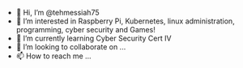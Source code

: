 - 👋 Hi, I’m @tehmessiah75
- 👀 I’m interested in Raspberry Pi, Kubernetes, linux administration, programming, cyber security and Games!
- 🌱 I’m currently learning Cyber Security Cert IV
- 💞️ I’m looking to collaborate on ...
- 📫 How to reach me ...
